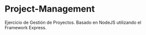 # Project-Management
Ejercicio de Gestión de Proyectos. Basado en NodeJS utilizando el Framework Express.
